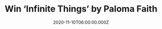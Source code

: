 ---
campaign-uuid: "c-673403ff-f453-44a0-919b-6e5b8c62d2e0"
type: "Competition"
category: "Music"
date: "2020-11-10T06:00:00.000Z"
end-date: "2020-12-10T23:59:00.000Z"
disable-form: false
is_promoted: false
has_entry_page: true
title: "Win ‘Infinite Things’ by Paloma Faith"
competition-description: "<p>‘Infinite Things’ is the fifth studio album by the British\
  \ singer and songwriter Paloma Faith. An album that feels as through it comes directly\
  \ from her soul & a joy to listen to.</p>\n<p>Are you her biggest fan? Click below\
  \ for a chance to win.</p>\n"
hero-header: "Win ‘Infinite Things’ by Paloma Faith"
terms-confirmation: "N/A"
banner-img: "https://assets.expresslyapp.com/asset-895e7ec7-67d3-43d6-b3b8-1f9fb95038ac.jpg"
logo-left-href: "http://club.expressly.io"
logo-left-image: "https://assets.expresslyapp.com/asset-8f2734b2-b7bf-4ec8-aa2c-8aa041ac6fe6.jpg"
logo-left-title: "Expressly club"
bg-image-hero: "https://assets.expresslyapp.com/asset-5a76fefd-9d7c-464b-819f-6035584ffd42.jpg"
bg-image-first: "https://assets.expresslyapp.com/asset-15fb48d3-67d6-4de8-922d-b9a5b29200f2.jpg"
section1-content: "<p>The fifth studio album by the British singer and songwriter\
  \ Paloma Faith is finally here ‘Infinite Things’ and we have a copy to give away\
  \ to one lucky member. The album features the singles 'Better Than This’, 'Falling\
  \ Down', 'Last Night On Earth' and 'Gold'.</p>\n<p> An album that feels as through\
  \ it comes directly from her soul. Want it? Click below for a chance to win.</p>\n"
entry-title: "Win ‘Infinite Things’ by Paloma Faith"
entry-content: "<p>Enter the draw to win ‘Infinite Things’ by Paloma Faith by completing\
  \ the form below before 23:59 on the 10th of December 2020.</p>\n"
has-winner: false
prize-description: "‘Infinite Things’ by Paloma Faith"
special-conditions: "Multiple entries are allowed up to one every day.\r\n\r\nThis\
  \ competition is also available on: https://club.expressly.io/competitions/\r\n\
  infinite-things-paloma-faith-album"
country-restrictions:
- "GB"
---